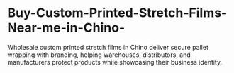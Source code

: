 # Buy-Custom-Printed-Stretch-Films-Near-me-in-Chino-
Wholesale custom printed stretch films in Chino deliver secure pallet wrapping with branding, helping warehouses, distributors, and manufacturers protect products while showcasing their business identity.
